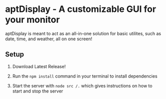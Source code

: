 # aptDisplay - A customizable GUI for your monitor

aptDisplay is meant to act as an all-in-one solution for basic utilites, such as date, time, and weather, all on one screen!

## Setup

1. Download Latest Release!

2. Run the `npm install` command in your terminal to install dependencies

3. Start the server with `node src /.` which gives instructions on how to start and stop the server
